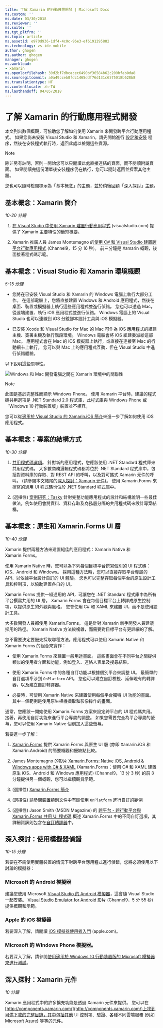 ```yaml
---
title: 了解 Xamarin 的行動裝置開發 | Microsoft Docs
ms.custom: ''
ms.date: 03/30/2018
ms.reviewer: ''
ms.suite: ''
ms.tgt_pltfrm: ''
ms.topic: article
ms.assetid: e970d936-1df4-4c0c-96e3-ef6191295882
ms.technology: vs-ide-mobile
author: ghogen
ms.author: ghogen
manager: ghogen
ms.workload:
- xamarin
ms.openlocfilehash: 30d2bf7dbcacec6490bf36584b62c200bfab0da8
ms.sourcegitcommit: a0a49cceb0fdc1465ddf76d131c6575018b628b8
ms.translationtype: HT
ms.contentlocale: zh-TW
ms.lasthandoff: 04/05/2018
---
```

# <a name="learn-about-mobile-development-with-xamarin"></a>了解 Xamarin 的行動應用程式開發

本文列出數個概觀，可協助您了解如何使用 Xamarin 來開發跨平台行動應用程式。 如果您尚未安裝 Visual Studio 和 Xamarin，請先開始進行 [設定和安裝](../cross-platform/setup-and-install.md) 程序，然後在安裝程式執行時，返回此處以檢閱這些資源。  
  
> [!NOTE]
> 除非另有註明，否則一開始您可以只閱讀此處直接連結的頁面，而不閱讀附屬頁面。 如果閱讀完這份清單後安裝程序仍在執行，您可以隨時返回並探索其他主題。  
>   
> 您也可以隨時檢閱標示為「基本概念」的主題，並於稍後回顧「深入探討」主題。  
  
## <a name="essentials-introduction-to-xamarin"></a>基本概念：Xamarin 簡介  

*10-20 分鐘*  
  
1.  [在 Visual Studio 中使用 Xamarin 建置行動應用程式](https://www.visualstudio.com/xamarin/) (visualstudio.com) 提供了 Xamarin 主要特性的簡短概要。  
  
2.  Xamarin 推廣人員 James Montemagno 的[使用 C# 和 Visual Studio 建置跨平台行動應用程式](https://channel9.msdn.com/Events/Visual-Studio/Visual-Studio-2015-Final-Release-Event/Building-cross-platform-mobile-apps-using-C-and-Visual-Studio-2015) (Channel9，15 分 16 秒)。 前三分鐘是 Xamarin 概觀，後面接著程式碼示範。  
  
## <a name="essentials-overview-of-the-visual-studio-and-xamarin-environment"></a>基本概念：Visual Studio 和 Xamarin 環境概觀  

*5-15 分鐘*  
  
-   您將在已安裝 Visual Studio 和 Xamarin 的 Windows 電腦上執行大部分工作。 在這部電腦上，您將直接建置 Windows 和 Android 應用程式，然後在桌面、裝置或模擬器上執行這些應用程式並進行偵錯。 您也可以透過 Mac，從遠端建置、執行 iOS 應用程式並進行偵錯。 Windows 電腦上的 Visual Studio 也可以連線到 iOS 分鏡腳本設計工具與 iOS 模擬器。  
  
-   已安裝 Xcode 和 Visual Studio for Mac 的 Mac 可作為 iOS 應用程式的組建主機、簽署主機及執行階段環境。 Windows 電腦會將 iOS 組建委派給這部 Mac。 應用程式會在 Mac 的 iOS 模擬器上執行，或直接在連接至 Mac 的行動網卡上執行。 您可以與 Mac 上的應用程式互動，但在 Visual Studio 中進行偵錯體驗。
  
以下說明這些關聯性。  
  
![Windows 和 Mac 開發電腦之間在 Xamarin 環境中的關聯性](../cross-platform/media/crossplat-xamarin-learn-1.png "CrossPlat Xamarin Learn 1")  

> [!NOTE]
> 此圖是基於完整性而顯示 Windows Phone。 使用 Xamarin 平台時，建議的程式碼共用選項是 .NET Standard 2.0 程式庫，此程式庫與 Windows Phone 或「Windows 10 行動裝置版」裝置並不相容。 

您可以從[適用於 Visual Studio 的 Xamarin.iOS 簡介](/xamarin/ios/get-started/installation/windows/introduction-to-xamarin-ios-for-visual-studio/)來進一步了解如何使用 iOS 應用程式。
  
## <a name="essentials-how-projects-are-structured"></a>基本概念：專案的結構方式  

*10-30 分鐘*  
  
1.  [共用程式碼選項](/xamarin/cross-platform/app-fundamentals/code-sharing/)。 針對新的應用程式，您應該使用 .NET Standard 程式庫來共用程式碼。 大多數商務邏輯程式碼都將位於 .NET Standard 程式庫中，包括對資料庫的存取、對 REST API 的呼叫，以及對可攜式 Xamarin 元件的呼叫。 (請參閱本文結尾的[深入探討：Xamarin 元件](#components))。 使用 Xamarin.Forms 來撰寫的通用 UI 程式碼也位於 .NET Standard 程式庫中。  
  
2.  (選擇性) [案例研究：Tasky](/xamarin/cross-platform/app-fundamentals/building-cross-platform-applications/case-study-tasky/) 針對完整功能應用程式的設計和結構說明一些最佳做法，例如使用會將資料、資料存取及商務層分隔的共用程式碼來設計專案結構。  
  
## <a name="essentials-native-and-xamarinforms-ui-layers"></a>基本概念：原生和 Xamarin.Forms UI 層  

*10-40 分鐘*  
  
Xamarin 提供兩種方法來建置絕佳的應用程式：Xamarin Native 和 Xamarin.Forms。  
  
使用 Xamarin Native 時，您可以為下列每個目標平台撰寫個別的 UI 程式碼：iOS、Android 和 Windows。  採用這種方法時，您可以直接存取平台專屬的 API，以依據平台設計自訂的 UI 體驗。  您也可以完整存取每個平台的原生設計工具和控制項，以協助建置各自的 UI。  
  
Xamarin.Forms 提供一組通用的 API，可讓您在 .NET Standard 程式庫中為所有平台撰寫共用的 UI 層。  Xamarin.Forms 會在每個目標平台上轉譯成原生控制項，以提供原生的外觀與風格。  您會使用 C# 和 XAML 來建置 UI，而不是使用設計工具。  

大多數開發人員都使用 Xamarin.Forms。 這是針對 Xamarin 新手開發人員建議採用的路徑。 Xamarin Native 方法較複雜，而需要對目標平台有更詳細的了解。
  
您不需要決定要優先採取哪種方法，應用程式可以使用 Xamarin Native 和 Xamarin.Forms 的組合來實作：  
  
-   使用 Xamarin.Forms 來建置一般用途畫面。 這些畫面會在不同平台之間提供類似的使用者介面和功能，例如登入、連絡人表單及搜尋結果。  
  
-   使用 Xamarin.Forms 中的各種自訂功能以根據個別平台來調整 UI。 最簡單的自訂選項牽涉到 `OnPlatform` API。 您也可以建立自訂檢視、延伸現有的轉譯器，以及建立自訂轉譯器。  
  
-   必要時，可使用 Xamarin Native 來建置使用每個平台獨特 UI 功能的畫面。 其中一個範例是使用原生相機擷取和影像操作的畫面。  
  
通常，您應該一開始使用 Xamarin.Forms 方案來設定跨平台的 UI 程式碼共用。 接著，再使用自訂功能來進行平台專屬的調整。 如果您需要完全為平台專屬的螢幕，您可以使用 Xamarin Native 個別加入這些螢幕。  
  
若要進一步了解：  
  
1.  [Xamarin.Forms](/xamarin/xamarin-forms/) 提供 Xamarin.Forms 與原生 UI 層 (亦即 Xamarin.iOS 和 Xamarin.Android) 的簡要概觀和優缺點比較。  
  
2.  James Montemagno 的影片 [Xamarin.Forms: Native iOS, Android & Windows apps with C# & XAML](https://channel9.msdn.com/events/Visual-Studio/Connect-event-2015/704) (Xamarin.Forms：使用 C# 和 XAML 建置原生 iOS、Android 和 Windows 應用程式) (Channel9，13 分 3 秒) 的前 3 分鐘提供另一個概觀，您可以繼續觀賞示範。  
  
3.  (選擇性) [Xamarin.Forms 簡介](/xamarin/xamarin-forms/get-started/introduction-to-xamarin-forms/)  
  
4.  (選擇性) 請參閱[裝置類別](/xamarin/xamarin-forms/platform/device/)文件中有關使用 `OnPlatform` 進行自訂的範例
  
5.  (選擇性) Jason Smith (MSDN Magazine) 的 [跨平台 - 跨行動平台與 Xamarin.Forms 共用 UI 程式碼](https://msdn.microsoft.com/magazine/dn904669.aspx) 概述 Xamarin.Forms 中的不同自訂選項，其詳細資訊則包含在[自訂轉譯器](/xamarin/xamarin-forms/app-fundamentals/custom-renderer/)中。  
  
## <a name="deeper-dive-debugging-with-emulators"></a>深入探討：使用模擬器偵錯  

*10-15 分鐘*  
  
若要在不需使用實體裝置的情況下對跨平台應用程式進行偵錯，您將必須使用以下討論的模擬器：  
  
### <a name="microsofts-android-emulator"></a>Microsoft 的 Android 模擬器 

建議您使用 Microsoft [Visual Studio 的 Android 模擬器](~/cross-platform/visual-studio-emulator-for-android.md)，這會隨 Visual Studio 一起安裝。  [Visual Studio Emulator for Android](https://channel9.msdn.com/events/Visual-Studio/Connect-event-2015/711) 影片 (Channel9，5 分 55 秒) 提供概觀和示範。  
  
### <a name="apples-ios-simulator"></a>Apple 的 iOS 模擬器

若要深入了解，請閱讀 [iOS 模擬器使用者入門](https://developer.apple.com/library/prerelease/content/documentation/IDEs/Conceptual/iOS_Simulator_Guide/GettingStartedwithiOSSimulator/GettingStartedwithiOSSimulator.html#//apple_ref/doc/uid/TP40012848-CH5-SW1) (apple.com)。  
  
### <a name="microsofts-windows-phone-emulator"></a>Microsoft 的 Windows Phone 模擬器。

若要深入了解，請參閱[使用適用於 Windows 10 行動裝置版的 Microsoft 模擬器來進行測試](/windows-uwp/windows-apps-src/debug-test-perf/test-with-the-emulator/)。  
  
<a name="components" /> 

## <a name="deeper-dive-xamarin-components"></a>深入探討：Xamarin 元件  

*10 分鐘*  
  
Xamarin 應用程式中的許多擴充功能是透過 Xamarin 元件來提供。 您可以在 [http://components.xamarin.com/](http://components.xamarin.com/)上找到可供下載的完整目錄，其中包括其他 UI 控制項、驗證、各種不同雲端服務 (例如 Microsoft Azure) 等等的元件。